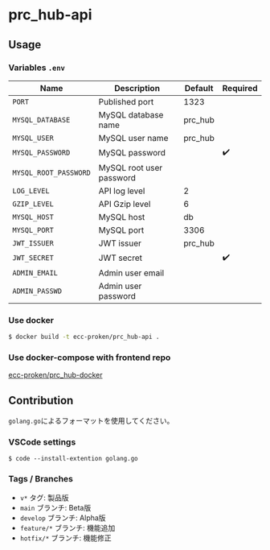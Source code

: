# prc_hub-api

## Usage

### Variables `.env`

| Name                    | Description                 | Default   | Required           |
| ----------------------- | --------------------------- | --------- | ------------------ |
| `PORT`                  | Published port              | 1323      |                    |
| `MYSQL_DATABASE`        | MySQL database name         | prc_hub   |                    |
| `MYSQL_USER`            | MySQL user name             | prc_hub   |                    |
| `MYSQL_PASSWORD`        | MySQL password              |           | :heavy_check_mark: |
| `MYSQL_ROOT_PASSWORD`   | MySQL root user password    |           |                    |
| `LOG_LEVEL`             | API log level               | 2         |                    |
| `GZIP_LEVEL`            | API Gzip level              | 6         |                    |
| `MYSQL_HOST`            | MySQL host                  | db        |                    |
| `MYSQL_PORT`            | MySQL port                  | 3306      |                    |
| `JWT_ISSUER`            | JWT issuer                  | prc_hub   |                    |
| `JWT_SECRET`            | JWT secret                  |           | :heavy_check_mark: |
| `ADMIN_EMAIL`           | Admin user email            |           |                    |
| `ADMIN_PASSWD`          | Admin user password         |           |                    |

### Use docker

```bash
$ docker build -t ecc-proken/prc_hub-api .
```

### Use docker-compose with frontend repo

[ecc-proken/prc_hub-docker](https://github.com/ecc-proken/prc_hub-docker)

## Contribution

`golang.go`によるフォーマットを使用してください。

### VSCode settings

```console
$ code --install-extention golang.go
```

### Tags / Branches

- `v*` タグ: 製品版
- `main` ブランチ: Beta版
- `develop` ブランチ: Alpha版
- `feature/*` ブランチ: 機能追加
- `hotfix/*` ブランチ: 機能修正